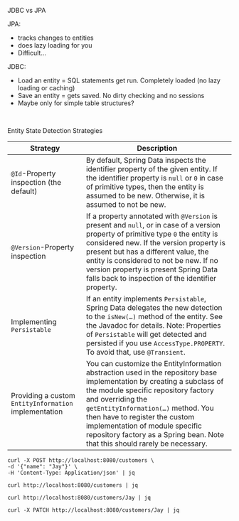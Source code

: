 JDBC vs JPA

JPA: 
- tracks changes to entities
- does lazy loading for you
- Difficult...

JDBC:
- Load an entity = SQL statements get run. Completely loaded (no lazy loading or caching)
- Save an entity = gets saved. No dirty checking and no sessions
- Maybe only for simple table structures?

<br>

Entity State Detection Strategies

|Strategy| Description                                                                                                                                                                                                                                                                                                                                            |
|---|--------------------------------------------------------------------------------------------------------------------------------------------------------------------------------------------------------------------------------------------------------------------------------------------------------------------------------------------------------|
|`@Id`-Property inspection (the default)| By default, Spring Data inspects the identifier property of the given entity. If the identifier property is `null` or `0` in case of primitive types, then the entity is assumed to be new. Otherwise, it is assumed to not be new.                                                                                                                        |
|`@Version`-Property inspection| If a property annotated with `@Version` is present and `null`, or in case of a version property of primitive type `0` the entity is considered new. If the version property is present but has a different value, the entity is considered to not be new. If no version property is present Spring Data falls back to inspection of the identifier property. |
|Implementing `Persistable`| If an entity implements `Persistable`, Spring Data delegates the new detection to the `isNew(…)` method of the entity. See the Javadoc for details. Note: Properties of `Persistable` will get detected and persisted if you use `AccessType.PROPERTY`. To avoid that, use `@Transient`.                                                                         |
|Providing a custom `EntityInformation` implementation|You can customize the EntityInformation abstraction used in the repository base implementation by creating a subclass of the module specific repository factory and overriding the `getEntityInformation(…)` method. You then have to register the custom implementation of module specific repository factory as a Spring bean. Note that this should rarely be necessary.|







```shell
curl -X POST http://localhost:8080/customers \
-d '{"name": "Jay"}' \
-H 'Content-Type: Application/json' | jq
```


```shell
curl http://localhost:8080/customers | jq
```


```shell
curl http://localhost:8080/customers/Jay | jq
```

```shell
curl -X PATCH http://localhost:8080/customers/Jay | jq
```